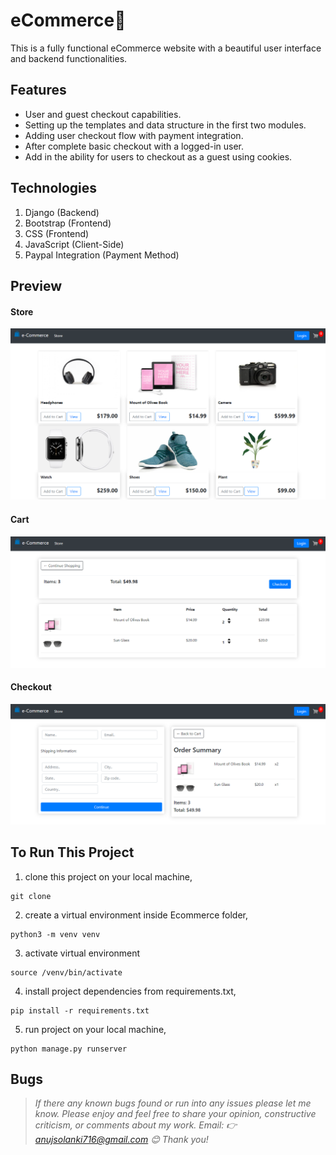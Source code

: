 # eCommerce🛒
This is a fully functional eCommerce website with a beautiful user interface and backend functionalities.

## Features
- User and guest checkout capabilities.
- Setting up the templates and data structure in the first two modules.
- Adding user checkout flow with payment integration.
- After complete basic checkout with a logged-in user.
- Add in the ability for users to checkout as a guest using cookies.

## Technologies
1. Django (Backend)
2. Bootstrap (Frontend)
3. CSS (Frontend)
4. JavaScript (Client-Side)
5. Paypal Integration (Payment Method)

## Preview
#### Store
<p align="left">
  <img width="780" src="preview/stores.png">
</p>

#### Cart
<p align="left">
  <img width="780" src="preview/cart.png">
</p>

#### Checkout
<p align="left">
  <img width="780" src="preview/check-out.png">
</p>


## To Run This Project
1. clone this project on your local machine,
```
git clone 
```
2. create a virtual environment inside Ecommerce folder,
```
python3 -m venv venv
```
3. activate virtual environment
```
source /venv/bin/activate
```
4. install project dependencies from requirements.txt,
```
pip install -r requirements.txt
```
5. run project on your local machine,
```
python manage.py runserver
```


## Bugs
> *If there any known bugs found or run into any issues please let me know. Please enjoy and feel free to share your opinion, constructive criticism, or comments about my work. Email: 👉 anujsolanki716@gmail.com 😊 Thank you!*
